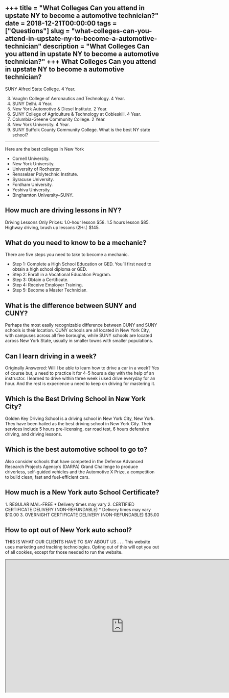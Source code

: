 +++
title = "What Colleges Can you attend in upstate NY to become a automotive technician?"
date = 2018-12-21T00:00:00
tags = ["Questions"]
slug = "what-colleges-can-you-attend-in-upstate-ny-to-become-a-automotive-technician"
description = "What Colleges Can you attend in upstate NY to become a automotive technician?"
+++
What Colleges Can you attend in upstate NY to become a automotive technician?
-----------------------------------------------------------------------------

SUNY Alfred State College. 4 Year.

3. Vaughn College of Aeronautics and Technology. 4 Year.
4. SUNY Delhi. 4 Year.
5. New York Automotive &amp; Diesel Institute. 2 Year.
6. SUNY College of Agriculture &amp; Technology at Cobleskill. 4 Year.
7. Columbia-Greene Community College. 2 Year.
8. New York University. 4 Year.
9. SUNY Suffolk County Community College.
What is the best NY state school?
---------------------------------

Here are the best colleges in New York

- Cornell University.
- New York University.
- University of Rochester.
- Rensselaer Polytechnic Institute.
- Syracuse University.
- Fordham University.
- Yeshiva University.
- Binghamton University–SUNY.

How much are driving lessons in NY?
-----------------------------------

Driving Lessons Only Prices: 1.0-hour lesson $58. 1.5 hours lesson $85. Highway driving, brush up lessons (2Hr.) $145.

What do you need to know to be a mechanic?
------------------------------------------

There are five steps you need to take to become a mechanic.

- Step 1: Complete a High School Education or GED. You’ll first need to obtain a high school diploma or GED.
- Step 2: Enroll in a Vocational Education Program.
- Step 3: Obtain a Certificate.
- Step 4: Receive Employer Training.
- Step 5: Become a Master Technician.

What is the difference between SUNY and CUNY?
---------------------------------------------

Perhaps the most easily recognizable difference between CUNY and SUNY schools is their location. CUNY schools are all located in New York City, with campuses across all five boroughs, while SUNY schools are located across New York State, usually in smaller towns with smaller populations.

Can I learn driving in a week?
------------------------------

Originally Answered: Will I be able to learn how to drive a car in a week? Yes of course but, u need to practice it for 4–5 hours a day with the help of an instructor. I learned to drive within three week i used drive everyday for an hour. And the rest is experience u need to keep on driving for mastering it.

Which is the Best Driving School in New York City?
--------------------------------------------------

Golden Key Driving School is a driving school in New York City, New York. They have been hailed as the best driving school in New York City. Their services include 5 hours pre-licensing, car road test, 6 hours defensive driving, and driving lessons.

Which is the best automotive school to go to?
---------------------------------------------

Also consider schools that have competed in the Defense Advanced Research Projects Agency’s (DARPA) Grand Challenge to produce driverless, self-guided vehicles and the Automotive X Prize, a competition to build clean, fast and fuel-efficient cars.

How much is a New York auto School Certificate?
-----------------------------------------------

1\. REGULAR MAIL-FREE \* Delivery times may vary 2. CERTIFIED CERTIFICATE DELIVERY (NON-REFUNDABLE) \* Delivery times may vary $10.00 3. OVERNIGHT CERTIFICATE DELIVERY (NON-REFUNDABLE) $35.00

How to opt out of New York auto school?
---------------------------------------

THIS IS WHAT OUR CLIENTS ​HAVE TO SAY ABOUT US . . . This website uses marketing and tracking technologies. Opting out of this will opt you out of all cookies, except for those needed to run the website.

<iframe allow="accelerometer; autoplay; clipboard-write; encrypted-media; gyroscope; picture-in-picture" allowfullscreen="" class="__youtube_prefs__  epyt-is-override  no-lazyload" data-no-lazy="1" data-origheight="433" data-origwidth="770" data-skipgform_ajax_framebjll="" height="433" id="_ytid_33391" loading="lazy" src="https://www.youtube.com/embed/ubqqI3ak7xU?enablejsapi=1&autoplay=0&cc_load_policy=0&cc_lang_pref=&iv_load_policy=1&loop=0&modestbranding=0&rel=1&fs=1&playsinline=0&autohide=2&theme=dark&color=red&controls=1&" title="YouTube player" width="770"></iframe>